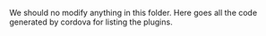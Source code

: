 We should no modify anything in this folder.
Here goes all the code generated by cordova for listing the plugins.